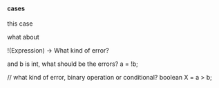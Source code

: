 #### cases

this case


what about

!(Expression) -> What kind of error?

and b is int, what should be the errors?
a = !b;

// what kind of error, binary operation or conditional?
boolean X = a > b;

